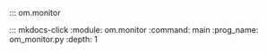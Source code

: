 ::: om.monitor

::: mkdocs-click
    :module: om.monitor
    :command: main
    :prog_name: om_monitor.py
    :depth: 1
